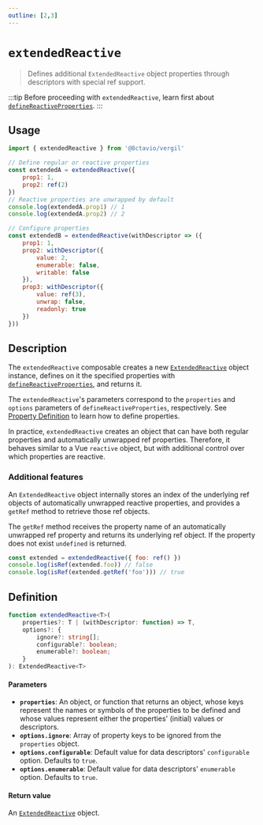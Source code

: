 ```yaml
---
outline: [2,3]
---
```


# `extendedReactive`

> Defines additional `ExtendedReactive` object properties through descriptors with special ref support.

:::tip
Before proceeding with `extendedReactive`, learn first about [`defineReactiveProperties`](/composables/defineReactiveProperties).
:::


## Usage

```js
import { extendedReactive } from '@8ctavio/vergil'

// Define regular or reactive properties
const extendedA = extendedReactive({
    prop1: 1,
    prop2: ref(2)
})
// Reactive properties are unwrapped by default
console.log(extendedA.prop1) // 1
console.log(extendedA.prop2) // 2

// Configure properties
const extendedB = extendedReactive(withDescriptor => ({
    prop1: 1,
    prop2: withDescriptor({
        value: 2,
        enumerable: false,
        writable: false
    }),
    prop3: withDescriptor({
        value: ref(3),
        unwrap: false,
        readonly: true
    })
}))
```

## Description

The `extendedReactive` composable creates a new [`ExtendedReactive`](/utilities/classes#extendedreactive) object instance, defines on it the specified properties with [`defineReactiveProperties`](/composables/defineReactiveProperties), and returns it.

The `extendedReactive`'s parameters correspond to the `properties` and `options` parameters of `defineReactiveProperties`, respectively. See [Property Definition](/composables/defineReactiveProperties#property-definition) to learn how to define properties.

In practice, `extendedReactive` creates an object that can have both regular properties and automatically unwrapped ref properties. Therefore, it behaves similar to a Vue `reactive` object, but with additional control over which properties are reactive.

### Additional features

An `ExtendedReactive` object internally stores an index of the underlying ref objects of automatically unwrapped reactive properties, and provides a `getRef` method to retrieve those ref objects.

The `getRef` method receives the property name of an automatically unwrapped ref property and returns its underlying ref object. If the property does not exist `undefined` is returned.

```js
const extended = extendedReactive({ foo: ref() })
console.log(isRef(extended.foo)) // false
console.log(isRef(extended.getRef('foo'))) // true
```

## Definition

```ts
function extendedReactive<T>(
    properties?: T | (withDescriptor: function) => T,
    options?: {
        ignore?: string[];
        configurable?: boolean;
        enumerable?: boolean;
    }
): ExtendedReactive<T>
```

#### Parameters

- **`properties`**: An object, or function that returns an object, whose keys represent the names or symbols of the properties to be defined and whose values represent either the properties' (initial) values or descriptors.
- **`options.ignore`**: Array of property keys to be ignored from the `properties` object.
- **`options.configurable`**: Default value for data descriptors' `configurable` option. Defaults to `true`.
- **`options.enumerable`**: Default value for data descriptors' `enumerable` option. Defaults to `true`.

#### Return value

An [`ExtendedReactive`](/utilities/classes#extendedreactive) object.